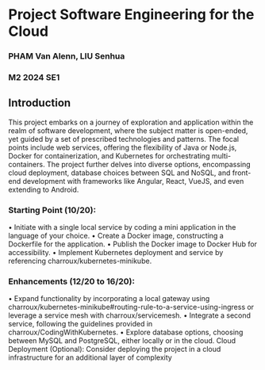 # Project Software Engineering for the Cloud

### PHAM Van Alenn, LIU Senhua
### M2 2024 SE1

## Introduction

This project embarks on a journey of exploration and application within the realm of software development, where the subject matter is open-ended, yet guided by a set of prescribed technologies and patterns. The focal points include web services, offering the flexibility of Java or Node.js, Docker for containerization, and Kubernetes for orchestrating multi-containers. The project further delves into diverse options, encompassing cloud deployment, database choices between SQL and NoSQL, and front-end development with frameworks like Angular, React, VueJS, and even extending to Android.

### Starting Point (10/20):
•	Initiate with a single local service by coding a mini application in the language of your choice.
•	Create a Docker image, constructing a Dockerfile for the application.
•	Publish the Docker image to Docker Hub for accessibility.
•	Implement Kubernetes deployment and service by referencing charroux/kubernetes-minikube.

### Enhancements (12/20 to 16/20):
•	Expand functionality by incorporating a local gateway using charroux/kubernetes-minikube#routing-rule-to-a-service-using-ingress or leverage a service mesh with charroux/servicemesh.
•	Integrate a second service, following the guidelines provided in charroux/CodingWithKubernetes.
•	Explore database options, choosing between MySQL and PostgreSQL, either locally or in the cloud.
Cloud Deployment (Optional):
Consider deploying the project in a cloud infrastructure for an additional layer of complexity
